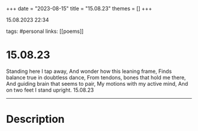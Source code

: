 +++
date = "2023-08-15"
title = "15.08.23"
themes = []
+++

15.08.2023 22:34

tags: #personal
links: [[poems]]

# 15.08.23

Standing here I tap away,
And wonder how this leaning frame,
Finds balance true in doubtless dance,
From tendons, bones that hold me there,
And guiding brain that seems to pair,
My motions with my active mind,
And on two feet I stand upright.
15.08.23

---

# Description

